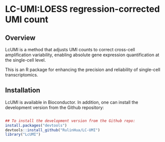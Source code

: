 # LC-UMI:LOESS regression-corrected UMI count

## Overview
LcUMI is a method that adjusts UMI counts to correct cross-cell amplification variability, enabling absolute gene expression quantification at the single-cell level.

This is an R package for enhancing the precision and reliability of single-cell transcriptomics. 

## Installation
LcUMI is available in Bioconductor. In addition, one can install the development version from the Github repository:
``` r

## To install the development version from the Github repo:
install.packages("devtools")
devtools::install_github("RulinHua/LC-UMI")
library("LcUMI")
```
